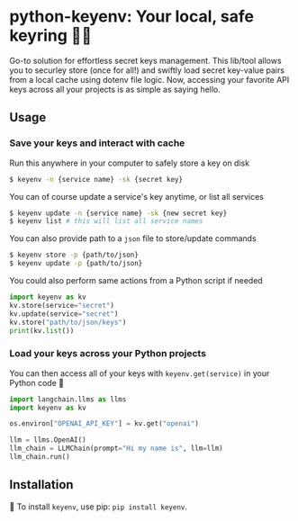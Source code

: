 # python-keyenv: Your local, safe keyring 🕵️‍♂️

<!-- ![Tests](https://github.com/andreakiro/python-keyenv/actions/workflows/tests.yml/badge.svg) -->

Go-to solution for effortless secret keys management. This lib/tool allows you to securley store (once for all!) and swiftly load secret key-value pairs from a local cache using dotenv file logic. Now, accessing your favorite API keys across all your projects is as simple as saying hello.

## Usage

### Save your keys and interact with cache

Run this anywhere in your computer to safely store a key on disk
```bash
$ keyenv -n {service name} -sk {secret key}
```

You can of course update a service's key anytime, or list all services
```bash
$ keyenv update -n {service name} -sk {new secret key}
$ keyenv list # this will list all service names
```

You can also provide path to a `json` file to store/update commands
```bash
$ keyenv store -p {path/to/json}
$ keyenv update -p {path/to/json}
```

You could also perform same actions from a Python script if needed
```python
import keyenv as kv
kv.store(service="secret")
kv.update(service="secret")
kv.store("path/to/json/keys")
print(kv.list())
```

### Load your keys across your Python projects

You can then access all of your keys with `keyenv.get(service)` in your Python code 🥳

```python
import langchain.llms as llms
import keyenv as kv

os.environ["OPENAI_API_KEY"] = kv.get("openai")

llm = llms.OpenAI()
llm_chain = LLMChain(prompt="Hi my name is", llm=llm)
llm_chain.run()
```

## Installation

🚨 To install `keyenv`, use pip: ```pip install keyenv```.
